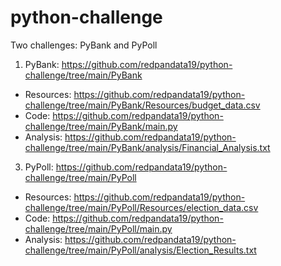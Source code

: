 # python-challenge

Two challenges: PyBank and PyPoll
1. PyBank: https://github.com/redpandata19/python-challenge/tree/main/PyBank
- Resources: https://github.com/redpandata19/python-challenge/tree/main/PyBank/Resources/budget_data.csv
- Code: https://github.com/redpandata19/python-challenge/tree/main/PyBank/main.py
- Analysis: https://github.com/redpandata19/python-challenge/tree/main/PyBank/analysis/Financial_Analysis.txt
3. PyPoll: https://github.com/redpandata19/python-challenge/tree/main/PyPoll
- Resources: https://github.com/redpandata19/python-challenge/tree/main/PyPoll/Resources/election_data.csv
- Code: https://github.com/redpandata19/python-challenge/tree/main/PyPoll/main.py
- Analysis: https://github.com/redpandata19/python-challenge/tree/main/PyPoll/analysis/Election_Results.txt
